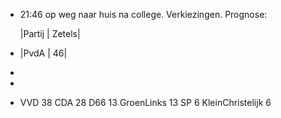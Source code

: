 - 21:46 	op weg naar huis na college. Verkiezingen. Prognose:
  
  |Partij | Zetels|
- |PvdA | 46|
-
-
- VVD 		        38
  CDA 		        28
  D66 		        13
  GroenLinks 		13
  SP		                   6
  KleinChristelijk     6
